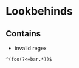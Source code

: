 # Lookbehinds



<!-- todo: write some examples ->
<!-- todo: start/end characters make regex not work anymore -->

## Contains

- invalid regex

```
^(foo(?<=bar.*))$
```
